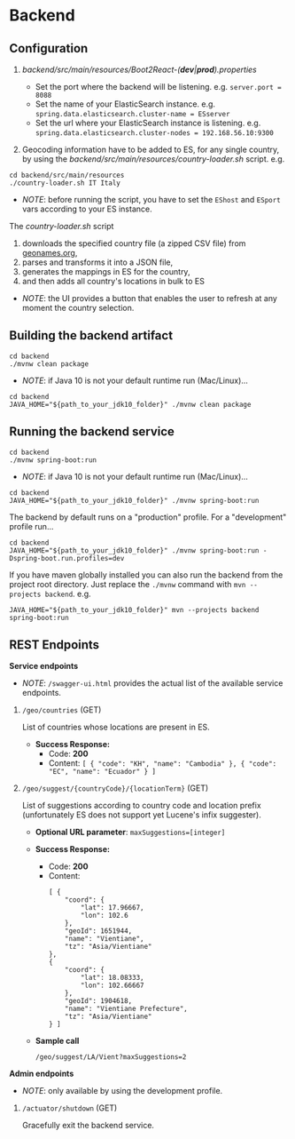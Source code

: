 # Backend

## Configuration

1. *backend/src/main/resources/Boot2React-(**dev**|**prod**).properties*
   - Set the port where the backend will be listening.  e.g. ```server.port = 8088```
   - Set the name of your ElasticSearch instance.  e.g. ```spring.data.elasticsearch.cluster-name = ESserver```
   - Set the url where your ElasticSearch instance is listening. e.g. ```spring.data.elasticsearch.cluster-nodes = 192.168.56.10:9300```

2. Geocoding information have to be added to ES, for any single country, by using the *backend/src/main/resources/country-loader.sh* script. e.g.

```shell
cd backend/src/main/resources
./country-loader.sh IT Italy
```

- *NOTE*: before running the script, you have to set the ```EShost``` and ```ESport``` vars according to your ES instance.

The *country-loader.sh* script

1. downloads the specified country file (a zipped CSV file) from [geonames.org](http://geonames.org),
2. parses and transforms it into a JSON file,
3. generates the mappings in ES for the country,
4. and then adds all country's locations in bulk to ES

- *NOTE*: the UI provides a button that enables the user to refresh at any moment the country selection.

## Building the backend artifact

```shell
cd backend
./mvnw clean package
```

- *NOTE*: if Java 10 is not your default runtime run (Mac/Linux)...

```shell
cd backend
JAVA_HOME="${path_to_your_jdk10_folder}" ./mvnw clean package
```

## Running the backend service

```shell
cd backend
./mvnw spring-boot:run
```

- *NOTE*: if Java 10 is not your default runtime run (Mac/Linux)...

```shell
cd backend
JAVA_HOME="${path_to_your_jdk10_folder}" ./mvnw spring-boot:run
```

The backend by default runs on a "production" profile. For a "development" profile run...

```shell
cd backend
JAVA_HOME="${path_to_your_jdk10_folder}" ./mvnw spring-boot:run -Dspring-boot.run.profiles=dev
```

If you have maven globally installed you can also run the backend from the project root directory.
Just replace the ```./mvnw``` command with ```mvn --projects backend```. e.g.

```shell
JAVA_HOME="${path_to_your_jdk10_folder}" mvn --projects backend spring-boot:run
```

## REST Endpoints

**Service endpoints**

- *NOTE*: ```/swagger-ui.html``` provides the actual list of the available service endpoints.

1. ```/geo/countries```  (GET)

    List of countries whose locations are present in ES.

    - **Success Response:**
      * Code: **200**
      * Content: ```[ { "code": "KH", "name": "Cambodia" }, { "code": "EC", "name": "Ecuador" } ]```

2. ```/geo/suggest/{countryCode}/{locationTerm}```  (GET)

    List of suggestions according to country code and location prefix (unfortunately ES does not support yet Lucene's infix suggester).

    - **Optional URL parameter**: ```maxSuggestions=[integer]```

    - **Success Response:**
      * Code: **200**
      * Content:
        ```
        [ {
            "coord": {
                "lat": 17.96667,
                "lon": 102.6
            },
            "geoId": 1651944,
            "name": "Vientiane",
            "tz": "Asia/Vientiane"
        },
        {
            "coord": {
                "lat": 18.08333,
                "lon": 102.66667
            },
            "geoId": 1904618,
            "name": "Vientiane Prefecture",
            "tz": "Asia/Vientiane"
        } ]
        ```

    - **Sample call**

      ```/geo/suggest/LA/Vient?maxSuggestions=2```

**Admin endpoints**

- *NOTE*: only available by using the development profile.

1. ```/actuator/shutdown```  (GET)

    Gracefully exit the backend service.

